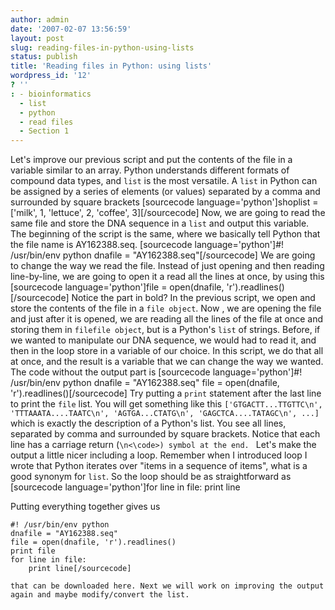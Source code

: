 ```yaml
---
author: admin
date: '2007-02-07 13:56:59'
layout: post
slug: reading-files-in-python-using-lists
status: publish
title: 'Reading files in Python: using lists'
wordpress_id: '12'
? ''
: - bioinformatics
  - list
  - python
  - read files
  - Section 1
---
```


Let's improve our previous script and put the contents of the file in a
variable similar to an array. Python understands different formats of
compound data types, and `list` is the most versatile. A `list` in
Python can be assigned by a series of elements (or values) separated by
a comma and surrounded by square brackets [sourcecode
language='python']shoplist = ['milk', 1, 'lettuce', 2, 'coffee',
3][/sourcecode] Now, we are going to read the same file and store the
DNA sequence in a `list` and output this variable. The beginning of the
script is the same, where we basically tell Python that the file name is
AY162388.seq. [sourcecode language='python']\#! /usr/bin/env python
dnafile = "AY162388.seq"[/sourcecode] We are going to change the way we
read the file. Instead of just opening and then reading line-by-line, we
are going to open it a read all the lines at once, by using this
[sourcecode language='python']file = open(dnafile,
'r').readlines()[/sourcecode] Notice the part in bold? In the previous
script, we open and store the contents of the file in a `file object`.
Now , we are opening the file and just after it is opened, we are
reading all the lines of the file at once and storing them in
`filefile object`, but is a Python's `list` of strings. Before, if we
wanted to manipulate our DNA sequence, we would had to read it, and then
in the loop store in a variable of our choice. In this script, we do
that all at once, and the result is a variable that we can change the
way we wanted. The code without the output part is [sourcecode
language='python']\#! /usr/bin/env python dnafile = "AY162388.seq" file
= open(dnafile, 'r').readlines()[/sourcecode] Try putting a `print`
statement after the last line to print the `file` list. You will get
something like this
`['GTGACTT...TTGTTC\n', 'TTTAAATA....TAATC\n', 'AGTGA...CTATG\n', 'GAGCTCA....TATAGC\n', ...]`
which is exactly the description of a Python's list. You see all lines,
separated by comma and surrounded by square brackets. Notice that each
line has a carriage return (`\n<\code>) symbol at the end. ` Let's make
the output a little nicer including a loop. Remember when I introduced
loop I wrote that Python iterates over "items in a sequence of items",
what is a good synonym for `list`. So the loop should be as
straightforward as [sourcecode language='python']for line in file: print
line

Putting everything together gives us

~~~~ {lang="python"}
#! /usr/bin/env python
dnafile = "AY162388.seq"
file = open(dnafile, 'r').readlines()
print file
for line in file:
    print line[/sourcecode]

that can be downloaded here. Next we will work on improving the output again and maybe modify/convert the list.
~~~~
